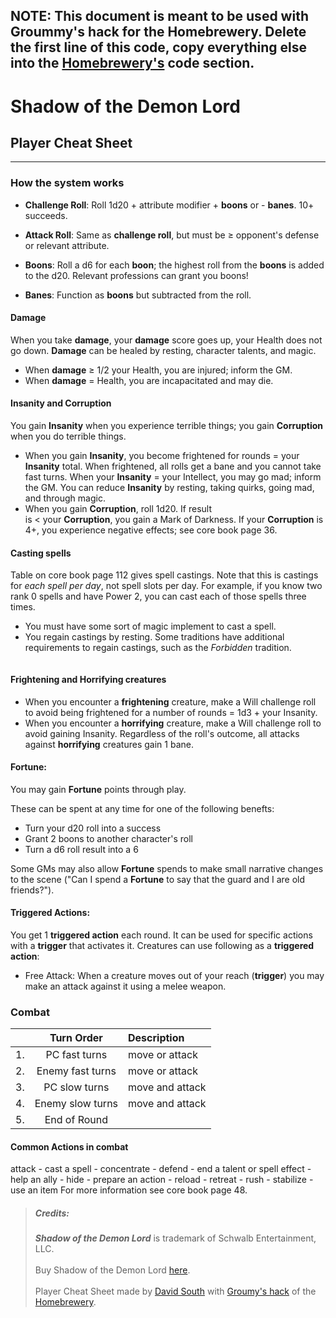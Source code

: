 ## NOTE: This document is meant to be used with Groummy's hack for the Homebrewery. Delete the first line of this code, copy everything else into the [Homebrewery's](http://homebrewery.naturalcrit.com/) code section.

<link rel = "stylesheet" type = "text/css" href = "https://groumy.github.io/homebrewery-sotdl/homebrewery-sotdl.css" />

# Shadow of the Demon Lord
## Player Cheat Sheet
___

### How the system works

* **Challenge Roll**: Roll 1d20 + attribute modifier + **boons** or - **banes**. 10+ succeeds.

* **Attack Roll**: Same as **challenge roll**, but must be ≥ opponent's defense or relevant attribute.

* **Boons**: Roll a d6 for each **boon**; the highest roll  from the **boons** is added to the d20. Relevant professions can grant you boons!

* **Banes**: Function as **boons** but subtracted from the roll.

#### Damage
When you take **damage**, your **damage** score goes up, your Health does not go down. **Damage** can be healed by resting, character talents, and magic.

* When **damage** ≥ 1/2 your Health, you are injured; inform the GM. 
* When **damage** = Health, you are incapacitated and may die.

#### Insanity and Corruption
You gain **Insanity** when you experience terrible things; you gain **Corruption** when you do terrible things.

* When you gain **Insanity**, you become frightened for rounds = your **Insanity** total. When frightened, all rolls get a bane and you cannot take fast turns. When your **Insanity** = your Intellect, you may go mad; inform the GM. You can reduce **Insanity** by resting, taking quirks, going mad, and through magic.
* When you gain **Corruption**, roll 1d20. If result <br> is < your **Corruption**, you gain a Mark of Darkness. If your **Corruption** is 4+, you experience negative effects; see core book page 36.

#### Casting spells
Table on core book page 112  gives spell castings. Note that this is castings for *each spell per day*, not spell slots per day. For example, if you know two rank 0 spells and have Power 2, you can cast each of those spells three times.

* You must have some sort of magic implement to cast a spell.
* You regain castings by resting. Some traditions have additional requirements to regain castings, such as the *Forbidden* tradition.

```
```

#### Frightening and Horrifying creatures

* When you encounter a **frightening** creature, make a Will challenge roll to avoid being frightened for a number of rounds = 1d3 + your Insanity.
* When you encounter a **horrifying** creature,  make a Will challenge roll to avoid gaining Insanity. Regardless of the roll's outcome, all attacks against **horrifying** creatures gain 1 bane.

#### Fortune:
You may gain **Fortune** points through play. 

These can be spent at any time for one of the following benefts:
* Turn your d20 roll into a success
* Grant 2 boons to another character's roll
* Turn a d6 roll result into a 6

Some GMs may also allow **Fortune** spends to make small narrative changes to the scene ("Can I spend a **Fortune** to say that the guard and I are old friends?").

#### Triggered Actions:
You get 1 **triggered action** each round. It can be used for specific actions with a **trigger** that activates it. Creatures can use following as a **triggered action**:

* Free Attack: When a creature moves out of your reach (**trigger**) you may make an attack against it using a melee weapon.


### Combat

| | Turn Order | Description |
|:--:|:--:|:-------------|
| 1. | PC fast turns   | move or attack  |
| 2. | Enemy fast turns| move or attack  |
| 3. | PC slow turns   | move and attack |
| 4. | Enemy slow turns| move and attack |
| 5. | End of Round    | |

#### Common Actions in combat
attack - cast a spell - concentrate - defend - end a talent or spell effect - help an ally - hide - prepare an action - reload - retreat - rush - stabilize - use an item
For more information see core book page 48. 

>##### Credits:
>***Shadow of the Demon Lord*** is trademark of Schwalb Entertainment, LLC. 
> <br><br>
>Buy Shadow of the Demon Lord [here](https://shop.schwalbentertainment.com/products/shadow-of-the-demon-lord-pdf).
> <br><br>
>Player Cheat Sheet made by [David South](www.somniacdelusions.wordpress.com) with [Groumy's hack](https://github.com/Groumy/homebrewery-sotdl) of the [Homebrewery](http://homebrewery.naturalcrit.com/).

